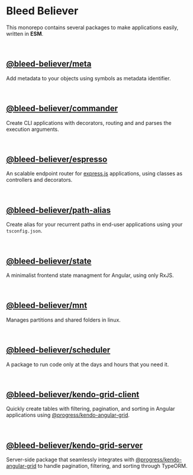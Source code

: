 # Bleed Believer

This monorepo contains several packages to make applications easily, written in __ESM__.

<br />

## [@bleed-believer/meta](/packages/meta/README.md)

Add metadata to your objects using symbols as metadata identifier.

<br />

## [@bleed-believer/commander](/packages/commander/README.md)

Create CLI applications with decorators, routing and and parses the execution arguments.

<br />

## [@bleed-believer/espresso](/packages/espresso/README.md)

An scalable endpoint router for [express.js](https://www.npmjs.com/package/express) applications, using classes as controllers and decorators.

<br />

## [@bleed-believer/path-alias](/packages/path-alias/README.md)

Create alias for your recurrent paths in end-user applications using your `tsconfig.json`.

<br />

## [@bleed-believer/state](/packages/state/README.md)

A minimalist frontend state managment for Angular, using only RxJS.

<br />

## [@bleed-believer/mnt](/packages/mnt/README.md)

Manages partitions and shared folders in linux.

<br />

## [@bleed-believer/scheduler](/packages/scheduler/README.md)

A package to run code only at the days and hours that you need it.

<br />

## [@bleed-believer/kendo-grid-client](/packages/kendo-grid-client/README.md)

Quickly create tables with filtering, pagination, and sorting in Angular applications using [@progress/kendo-angular-grid](https://www.npmjs.com/package/@progress/kendo-angular-grid).

<br />

## [@bleed-believer/kendo-grid-server](/packages/kendo-grid-server/README.md)

Server-side package that seamlessly integrates with [@progress/kendo-angular-grid](https://www.npmjs.com/package/@progress/kendo-angular-grid) to handle pagination, filtering, and sorting through TypeORM.
